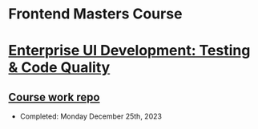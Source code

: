 # Frontend Masters Course

# [Enterprise UI Development: Testing & Code Quality](https://frontendmasters.com/courses/enterprise-ui-dev/)
## [Course work repo](https://github.com/ZakBrinlee/enterprise-ui-development-testing-code-quality)

- Completed: Monday December 25th, 2023
